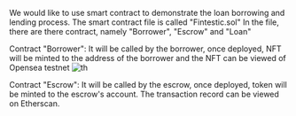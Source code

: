 We would like to use smart contract to demonstrate the loan borrowing and lending process. The smart contract file is called "Fintestic.sol"
In the file, there are there contract, namely "Borrower", "Escrow" and "Loan"

Contract "Borrower":
It will be called by the borrower, once deployed, NFT will be minted to the address of the borrower and the NFT can be viewed of Opensea testnet
![th](https://user-images.githubusercontent.com/91397409/201110056-5756cc43-a33a-4b43-a47c-d922c8aef7d8.jpg)

Contract "Escrow":
It will be called by the escrow, once deployed, token will be minted to the escrow's account. The transaction record can be viewed on Etherscan.
